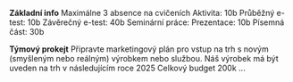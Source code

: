 **Základní info**
Maximálne 3 absence na cvičeních
Aktivita: 10b
Průběžný e-test: 10b
Závěrečný e-test: 40b
Seminární práce:
   Prezentace: 10b
   Písemná část: 30b

**Týmový prokejt**
Připravte marketingový plán pro vstup na trh s novým (smyšleným nebo reálným) výrobkem nebo službou.
Náš výrobek má být uveden na trh v následujícím roce 2025
Celkový budget 200k 
...

